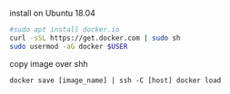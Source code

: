 install on Ubuntu 18.04

```sh
#sudo apt install docker.io
curl -sSL https://get.docker.com | sudo sh
sudo usermod -aG docker $USER
```

copy image over shh
```
docker save [image_name] | ssh -C [host] docker load
```
